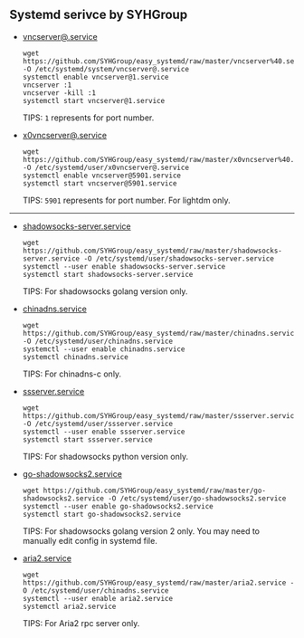 ## Systemd serivce by SYHGroup  

 * [vncserver@.service](https://github.com/SYHGroup/easy_systemd/blob/master/vncserver%40.service)  
   ```
   wget https://github.com/SYHGroup/easy_systemd/raw/master/vncserver%40.service -O /etc/systemd/system/vncserver@.service  
   systemctl enable vncserver@1.service  
   vncserver :1  
   vncserver -kill :1  
   systemctl start vncserver@1.service  
   ```
   TIPS: `1` represents for port number.  

 * [x0vncserver@.service](https://github.com/SYHGroup/easy_systemd/blob/master/x0vncserver%40.service)  
   ```
   wget https://github.com/SYHGroup/easy_systemd/raw/master/x0vncserver%40.service -O /etc/systemd/user/x0vncserver@.service  
   systemctl enable vncserver@5901.service  
   systemctl start vncserver@5901.service  
   ```
   TIPS: `5901` represents for port number. For lightdm only.  

----------

 * [shadowsocks-server.service](https://github.com/SYHGroup/easy_systemd/blob/master/shadowsocks-server.service)  
   ```
   wget https://github.com/SYHGroup/easy_systemd/raw/master/shadowsocks-server.service -O /etc/systemd/user/shadowsocks-server.service  
   systemctl --user enable shadowsocks-server.service  
   systemctl start shadowsocks-server.service  
   ```
   TIPS: For shadowsocks golang version only.  

 * [chinadns.service](https://github.com/SYHGroup/easy_systemd/blob/master/chinadns.service)  
   ```
   wget https://github.com/SYHGroup/easy_systemd/raw/master/chinadns.service -O /etc/systemd/user/chinadns.service  
   systemctl --user enable chinadns.service  
   systemctl chinadns.service  
   ```
   TIPS: For chinadns-c only.  

 * [ssserver.service](https://github.com/SYHGroup/easy_systemd/blob/master/ssserver.service)
   ```
   wget https://github.com/SYHGroup/easy_systemd/raw/master/ssserver.service -O /etc/systemd/user/ssserver.service  
   systemctl --user enable ssserver.service  
   systemctl start ssserver.service  
   ```
   TIPS: For shadowsocks python version only.  

* [go-shadowsocks2.service](https://github.com/SYHGroup/easy_systemd/blob/master/go-shadowsocks2.service)
   ```
   wget https://github.com/SYHGroup/easy_systemd/raw/master/go-shadowsocks2.service -O /etc/systemd/user/go-shadowsocks2.service
   systemctl --user enable go-shadowsocks2.service
   systemctl start go-shadowsocks2.service
   ```
   TIPS: For shadowsocks golang version 2 only. You may need to manually edit config in systemd file.

* [aria2.service](https://github.com/SYHGroup/easy_systemd/blob/master/aria2.service)  
   ```
   wget https://github.com/SYHGroup/easy_systemd/raw/master/aria2.service -O /etc/systemd/user/chinadns.service  
   systemctl --user enable aria2.service  
   systemctl aria2.service  
   ```
   TIPS: For Aria2 rpc server only.  